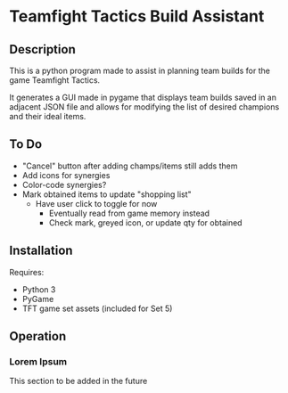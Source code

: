 # Teamfight Tactics Build Assistant

## Description

This is a python program made to assist in planning team builds for the game Teamfight Tactics.

It generates a GUI made in pygame that displays team builds saved in an adjacent JSON file and allows for modifying the list of desired champions and their ideal items.

## To Do

- "Cancel" button after adding champs/items still adds them
- Add icons for synergies
- Color-code synergies?
- Mark obtained items to update "shopping list"
  - Have user click to toggle for now
	- Eventually read from game memory instead
	- Check mark, greyed icon, or update qty for obtained

## Installation

Requires:
- Python 3
- PyGame
- TFT game set assets (included for Set 5)

## Operation

### Lorem Ipsum
This section to be added in the future
